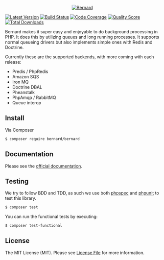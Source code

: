 <p align="center">
  <a href="http://bernard.rtfd.org">
    <img src="https://bernard.readthedocs.io/_static/img/logo_small@2x.png" alt="Bernard" />
  </a>
</p>

[![Latest Version](https://img.shields.io/github/release/bernardphp/bernard.svg?style=flat-square)](https://github.com/bernardphp/bernard/releases)
[![Build Status](https://img.shields.io/travis/bernardphp/bernard.svg?style=flat-square)](https://travis-ci.org/bernardphp/bernard)
[![Code Coverage](https://img.shields.io/scrutinizer/coverage/g/bernardphp/bernard.svg?style=flat-square)](https://scrutinizer-ci.com/g/bernardphp/bernard)
[![Quality Score](https://img.shields.io/scrutinizer/g/bernardphp/bernard.svg?style=flat-square)](https://scrutinizer-ci.com/g/bernardphp/bernard)
[![Total Downloads](https://img.shields.io/packagist/dt/bernard/bernard.svg?style=flat-square)](https://packagist.org/packages/bernard/bernard)

Bernard makes it super easy and enjoyable to do background processing in PHP.
It does this by utilizing queues and long running processes.
It supports normal queueing drivers but also implements simple ones with Redis and Doctrine.

Currently these are the supported backends, with more coming with each release:

- Predis / PhpRedis
- Amazon SQS
- Iron MQ
- Doctrine DBAL
- Pheanstalk
- PhpAmqp / RabbitMQ
- Queue interop


## Install

Via Composer

```bash
$ composer require bernard/bernard
```


## Documentation

Please see the [official documentation](https://bernard.readthedocs.org).


## Testing

We try to follow BDD and TDD, as such we use both [phpspec](http://www.phpspec.net) and [phpunit](https://phpunit.de) to test this library.

```bash
$ composer test
```

You can run the functional tests by executing:

```bash
$ composer test-functional
```


## License

The MIT License (MIT). Please see [License File](LICENSE) for more information.
